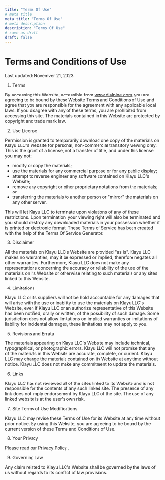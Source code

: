 ```yaml
---
title: "Terms Of Use"
# meta title
meta_title: "Terms Of Use"
# meta description
description: "Terms Of Use"
# save as draft
draft: false
---
```




# Terms and Conditions of Use
Last updated: Novemver 21, 2023

1. Terms

By accessing this Website, accessible from www.dialpine.com, you are agreeing to be bound by these Website Terms and Conditions of Use and agree that you are responsible for the agreement with any applicable local laws. If you disagree with any of these terms, you are prohibited from accessing this site. The materials contained in this Website are protected by copyright and trade mark law.

2. Use License

Permission is granted to temporarily download one copy of the materials on Klayu LLC's Website for personal, non-commercial transitory viewing only. This is the grant of a license, not a transfer of title, and under this license you may not:


- modify or copy the materials;
- use the materials for any commercial purpose or for any public display;
- attempt to reverse engineer any software contained on Klayu LLC's Website;
- remove any copyright or other proprietary notations from the materials; or
- transferring the materials to another person or "mirror" the materials on any other server.


This will let Klayu LLC to terminate upon violations of any of these restrictions. Upon termination, your viewing right will also be terminated and you should destroy any downloaded materials in your possession whether it is printed or electronic format. These Terms of Service has been created with the help of the Terms Of Service Generator.

3. Disclaimer

All the materials on Klayu LLC's Website are provided "as is". Klayu LLC makes no warranties, may it be expressed or implied, therefore negates all other warranties. Furthermore, Klayu LLC does not make any representations concerning the accuracy or reliability of the use of the materials on its Website or otherwise relating to such materials or any sites linked to this Website.

4. Limitations

Klayu LLC or its suppliers will not be hold accountable for any damages that will arise with the use or inability to use the materials on Klayu LLC's Website, even if Klayu LLC or an authorize representative of this Website has been notified, orally or written, of the possibility of such damage. Some jurisdiction does not allow limitations on implied warranties or limitations of liability for incidental damages, these limitations may not apply to you.

5. Revisions and Errata

The materials appearing on Klayu LLC's Website may include technical, typographical, or photographic errors. Klayu LLC will not promise that any of the materials in this Website are accurate, complete, or current. Klayu LLC may change the materials contained on its Website at any time without notice. Klayu LLC does not make any commitment to update the materials.

6. Links

Klayu LLC has not reviewed all of the sites linked to its Website and is not responsible for the contents of any such linked site. The presence of any link does not imply endorsement by Klayu LLC of the site. The use of any linked website is at the user's own risk.

7. Site Terms of Use Modifications

Klayu LLC may revise these Terms of Use for its Website at any time without prior notice. By using this Website, you are agreeing to be bound by the current version of these Terms and Conditions of Use.

8. Your Privacy

Please read our [Privacy Policy](/privacy-policy "Privacy Policy") .

9. Governing Law

Any claim related to Klayu LLC's Website shall be governed by the laws of us without regards to its conflict of law provisions.
